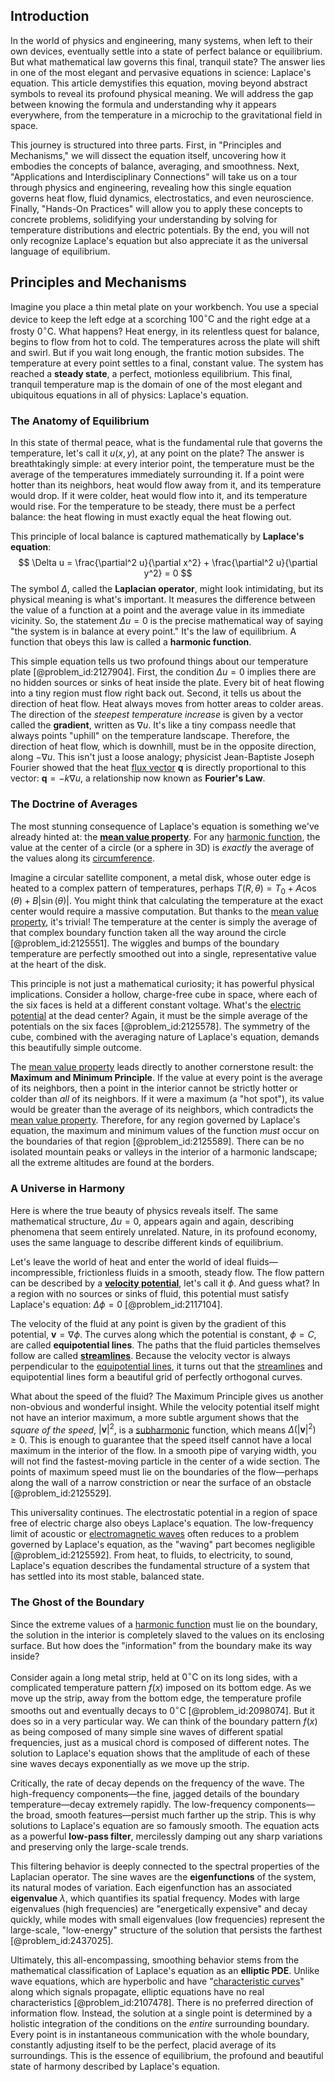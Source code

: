 ## Introduction
In the world of physics and engineering, many systems, when left to their own devices, eventually settle into a state of perfect balance or equilibrium. But what mathematical law governs this final, tranquil state? The answer lies in one of the most elegant and pervasive equations in science: Laplace's equation. This article demystifies this equation, moving beyond abstract symbols to reveal its profound physical meaning. We will address the gap between knowing the formula and understanding why it appears everywhere, from the temperature in a microchip to the gravitational field in space.

This journey is structured into three parts. First, in "Principles and Mechanisms," we will dissect the equation itself, uncovering how it embodies the concepts of balance, averaging, and smoothness. Next, "Applications and Interdisciplinary Connections" will take us on a tour through physics and engineering, revealing how this single equation governs heat flow, fluid dynamics, electrostatics, and even neuroscience. Finally, "Hands-On Practices" will allow you to apply these concepts to concrete problems, solidifying your understanding by solving for temperature distributions and electric potentials. By the end, you will not only recognize Laplace's equation but also appreciate it as the universal language of equilibrium.

## Principles and Mechanisms

Imagine you place a thin metal plate on your workbench. You use a special device to keep the left edge at a scorching $100^{\circ}\text{C}$ and the right edge at a frosty $0^{\circ}\text{C}$. What happens? Heat energy, in its relentless quest for balance, begins to flow from hot to cold. The temperatures across the plate will shift and swirl. But if you wait long enough, the frantic motion subsides. The temperature at every point settles to a final, constant value. The system has reached a **steady state**, a perfect, motionless equilibrium. This final, tranquil temperature map is the domain of one of the most elegant and ubiquitous equations in all of physics: Laplace's equation.

### The Anatomy of Equilibrium

In this state of thermal peace, what is the fundamental rule that governs the temperature, let's call it $u(x,y)$, at any point on the plate? The answer is breathtakingly simple: at every interior point, the temperature must be the average of the temperatures immediately surrounding it. If a point were hotter than its neighbors, heat would flow away from it, and its temperature would drop. If it were colder, heat would flow into it, and its temperature would rise. For the temperature to be steady, there must be a perfect balance: the heat flowing in must exactly equal the heat flowing out.

This principle of local balance is captured mathematically by **Laplace's equation**:
$$ \Delta u = \frac{\partial^2 u}{\partial x^2} + \frac{\partial^2 u}{\partial y^2} = 0 $$
The symbol $\Delta$, called the **Laplacian operator**, might look intimidating, but its physical meaning is what's important. It measures the difference between the value of a function at a point and the average value in its immediate vicinity. So, the statement $\Delta u = 0$ is the precise mathematical way of saying "the system is in balance at every point." It's the law of equilibrium. A function that obeys this law is called a **harmonic function**.

This simple equation tells us two profound things about our temperature plate [@problem_id:2127904]. First, the condition $\Delta u = 0$ implies there are no hidden sources or sinks of heat inside the plate. Every bit of heat flowing into a tiny region must flow right back out. Second, it tells us about the direction of heat flow. Heat always moves from hotter areas to colder areas. The direction of the *steepest temperature increase* is given by a vector called the **gradient**, written as $\nabla u$. It's like a tiny compass needle that always points "uphill" on the temperature landscape. Therefore, the direction of heat flow, which is downhill, must be in the opposite direction, along $-\nabla u$. This isn't just a loose analogy; physicist Jean-Baptiste Joseph Fourier showed that the heat [flux vector](@article_id:273083) $\mathbf{q}$ is directly proportional to this vector: $\mathbf{q} = -k \nabla u$, a relationship now known as **Fourier's Law**.

### The Doctrine of Averages

The most stunning consequence of Laplace's equation is something we've already hinted at: the **[mean value property](@article_id:141096)**. For any [harmonic function](@article_id:142903), the value at the center of a circle (or a sphere in 3D) is *exactly* the average of the values along its [circumference](@article_id:263108).

Imagine a circular satellite component, a metal disk, whose outer edge is heated to a complex pattern of temperatures, perhaps $T(R, \theta) = T_0 + A \cos(\theta) + B |\sin(\theta)|$. You might think that calculating the temperature at the exact center would require a massive computation. But thanks to the [mean value property](@article_id:141096), it's trivial! The temperature at the center is simply the average of that complex boundary function taken all the way around the circle [@problem_id:2125551]. The wiggles and bumps of the boundary temperature are perfectly smoothed out into a single, representative value at the heart of the disk.

This principle is not just a mathematical curiosity; it has powerful physical implications. Consider a hollow, charge-free cube in space, where each of the six faces is held at a different constant voltage. What's the [electric potential](@article_id:267060) at the dead center? Again, it must be the simple average of the potentials on the six faces [@problem_id:2125578]. The symmetry of the cube, combined with the averaging nature of Laplace's equation, demands this beautifully simple outcome.

The [mean value property](@article_id:141096) leads directly to another cornerstone result: the **Maximum and Minimum Principle**. If the value at every point is the average of its neighbors, then a point in the interior cannot be strictly hotter or colder than *all* of its neighbors. If it were a maximum (a "hot spot"), its value would be greater than the average of its neighbors, which contradicts the [mean value property](@article_id:141096). Therefore, for any region governed by Laplace's equation, the maximum and minimum values of the function *must* occur on the boundaries of that region [@problem_id:2125589]. There can be no isolated mountain peaks or valleys in the interior of a harmonic landscape; all the extreme altitudes are found at the borders.

### A Universe in Harmony

Here is where the true beauty of physics reveals itself. The same mathematical structure, $\Delta u = 0$, appears again and again, describing phenomena that seem entirely unrelated. Nature, in its profound economy, uses the same language to describe different kinds of equilibrium.

Let's leave the world of heat and enter the world of ideal fluids—incompressible, frictionless fluids in a smooth, steady flow. The flow pattern can be described by a **[velocity potential](@article_id:262498)**, let's call it $\phi$. And guess what? In a region with no sources or sinks of fluid, this potential must satisfy Laplace's equation: $\Delta \phi = 0$ [@problem_id:2117104].

The velocity of the fluid at any point is given by the gradient of this potential, $\mathbf{v} = \nabla \phi$. The curves along which the potential is constant, $\phi = C$, are called **equipotential lines**. The paths that the fluid particles themselves follow are called **[streamlines](@article_id:266321)**. Because the velocity vector is always perpendicular to the [equipotential lines](@article_id:276389), it turns out that the [streamlines](@article_id:266321) and equipotential lines form a beautiful grid of perfectly orthogonal curves.

What about the speed of the fluid? The Maximum Principle gives us another non-obvious and wonderful insight. While the velocity potential itself might not have an interior maximum, a more subtle argument shows that the *square of the speed*, $|\mathbf{v}|^2$, is a [subharmonic](@article_id:170995) function, which means $\Delta (|\mathbf{v}|^2) \ge 0$. This is enough to guarantee that the speed itself cannot have a local maximum in the interior of the flow. In a smooth pipe of varying width, you will not find the fastest-moving particle in the center of a wide section. The points of maximum speed must lie on the boundaries of the flow—perhaps along the wall of a narrow constriction or near the surface of an obstacle [@problem_id:2125529].

This universality continues. The electrostatic potential in a region of space free of electric charge also obeys Laplace's equation. The low-frequency limit of acoustic or [electromagnetic waves](@article_id:268591) often reduces to a problem governed by Laplace's equation, as the "waving" part becomes negligible [@problem_id:2125592]. From heat, to fluids, to electricity, to sound, Laplace's equation describes the fundamental structure of a system that has settled into its most stable, balanced state.

### The Ghost of the Boundary

Since the extreme values of a [harmonic function](@article_id:142903) must lie on the boundary, the solution in the interior is completely slaved to the values on its enclosing surface. But how does the "information" from the boundary make its way inside?

Consider again a long metal strip, held at $0^{\circ}\text{C}$ on its long sides, with a complicated temperature pattern $f(x)$ imposed on its bottom edge. As we move up the strip, away from the bottom edge, the temperature profile smooths out and eventually decays to $0^{\circ}\text{C}$ [@problem_id:2098074]. But it does so in a very particular way. We can think of the boundary pattern $f(x)$ as being composed of many simple sine waves of different spatial frequencies, just as a musical chord is composed of different notes. The solution to Laplace's equation shows that the amplitude of each of these sine waves decays exponentially as we move up the strip.

Critically, the rate of decay depends on the frequency of the wave. The high-frequency components—the fine, jagged details of the boundary temperature—decay extremely rapidly. The low-frequency components—the broad, smooth features—persist much farther up the strip. This is why solutions to Laplace's equation are so famously smooth. The equation acts as a powerful **low-pass filter**, mercilessly damping out any sharp variations and preserving only the large-scale trends.

This filtering behavior is deeply connected to the spectral properties of the Laplacian operator. The sine waves are the **eigenfunctions** of the system, its natural modes of variation. Each eigenfunction has an associated **eigenvalue** $\lambda$, which quantifies its spatial frequency. Modes with large eigenvalues (high frequencies) are "energetically expensive" and decay quickly, while modes with small eigenvalues (low frequencies) represent the large-scale, "low-energy" structure of the solution that persists the farthest [@problem_id:2437025].

Ultimately, this all-encompassing, smoothing behavior stems from the mathematical classification of Laplace's equation as an **elliptic PDE**. Unlike wave equations, which are hyperbolic and have "[characteristic curves](@article_id:174682)" along which signals propagate, elliptic equations have no real characteristics [@problem_id:2107478]. There is no preferred direction of information flow. Instead, the solution at a single point is determined by a holistic integration of the conditions on the *entire* surrounding boundary. Every point is in instantaneous communication with the whole boundary, constantly adjusting itself to be the perfect, placid average of its surroundings. This is the essence of equilibrium, the profound and beautiful state of harmony described by Laplace's equation.
